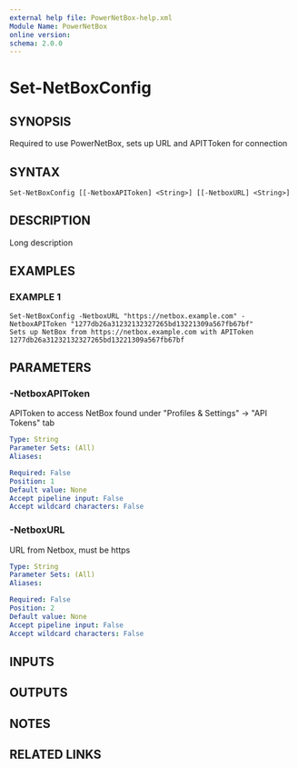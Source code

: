 ```yaml
---
external help file: PowerNetBox-help.xml
Module Name: PowerNetBox
online version:
schema: 2.0.0
---
```


# Set-NetBoxConfig

## SYNOPSIS
Required to use PowerNetBox, sets up URL and APITToken for connection

## SYNTAX

```
Set-NetBoxConfig [[-NetboxAPIToken] <String>] [[-NetboxURL] <String>]
```

## DESCRIPTION
Long description

## EXAMPLES

### EXAMPLE 1
```
Set-NetBoxConfig -NetboxURL "https://netbox.example.com" -NetboxAPIToken "1277db26a31232132327265bd13221309a567fb67bf"
Sets up NetBox from https://netbox.example.com with APIToken 1277db26a31232132327265bd13221309a567fb67bf
```

## PARAMETERS

### -NetboxAPIToken
APIToken to access NetBox found under "Profiles & Settings" -\> "API Tokens" tab

```yaml
Type: String
Parameter Sets: (All)
Aliases:

Required: False
Position: 1
Default value: None
Accept pipeline input: False
Accept wildcard characters: False
```

### -NetboxURL
URL from Netbox, must be https

```yaml
Type: String
Parameter Sets: (All)
Aliases:

Required: False
Position: 2
Default value: None
Accept pipeline input: False
Accept wildcard characters: False
```

## INPUTS

## OUTPUTS

## NOTES

## RELATED LINKS
